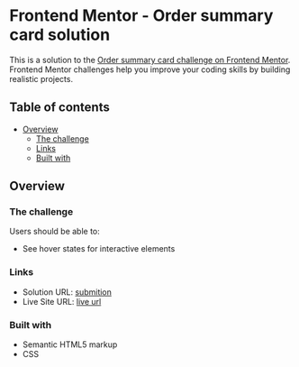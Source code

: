 # Frontend Mentor - Order summary card solution

This is a solution to the [Order summary card challenge on Frontend Mentor](https://www.frontendmentor.io/challenges/order-summary-component-QlPmajDUj). Frontend Mentor challenges help you improve your coding skills by building realistic projects. 

## Table of contents

- [Overview](#overview)
  - [The challenge](#the-challenge)
  - [Links](#links)
  - [Built with](#built-with)


## Overview

### The challenge

Users should be able to:

- See hover states for interactive elements



### Links

- Solution URL: [submition](https://github.com/stormlycan/order-summary-component-main.git)
- Live Site URL: [live url](https://stormlycan.github.io/order-summary-component-main/)


### Built with

- Semantic HTML5 markup
- CSS







